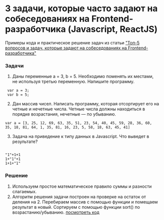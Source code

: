 # 3 задачи, которые часто задают на собеседованиях на Frontend-разработчика (Javascript, ReactJS)

Примеры кода и практическое решение задач из статьи ["Топ-5 вопросов и задач, которые задают на собеседованиях на Frontend-разработчика"](http://alexaweb.ru/top-5-voprosov-i-zadach-kotorye-zadayut-na-sobesedovaniyax-na-frontend-razrabotchika.html)

### Задачи
1. Даны переменные a = 3, b = 5. Необходимо поменять их местами, не используя третью переменную. Напишите программу. 
```
 var a = 3;
 var b = 5;
 ```
2. Дан массив чисел. Написать программу, которая отсортирует его на четные и нечетные числа. Четные числа должны находиться в порядке возрастания, нечетные — по убыванию.
```
var a = [3, 25, 12, 69, 63, 35, 51, 23, 54, 40, 45, 59, 28, 36, 60, 35, 18, 81, 64, 1, 35, 81, 16, 23, 5, 58, 18, 63, 45, 41]

```
3. Задача на приведение к типу данных в Javascript. Что выведет в результате?
```

"1"+1+1 
1+"1"+1 
1+1+"1"

```

### Решение

1. Используем простое математическое правило суммы и разности слагаемых.
2. Алгоритм решения задачи построен на проверке на остаток от деления на 2. 
Перебираем массив с помощью функции и помещаем результат в новый. Сортируем с помощью функции sort() по возрастанию/убыванию.  [посмотреть код](https://github.com/AlexLazareva/top5-questions/tree/master/2-sort-array)